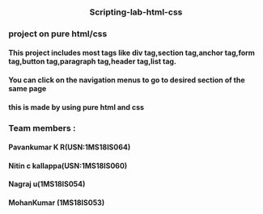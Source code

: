 <h3 align="center">Scripting-lab-html-css</h3>

<h3>project on pure html/css </h3>
 
<h4>This project includes most tags like div tag,section tag,anchor tag,form tag,button tag,paragraph tag,header tag,list tag.</h4>

<h4>You can click on the navigation menus to go to desired section of the same page</h4>

<h4>this is made by using pure html and css</h4>
 
<h3>Team members : </h4>

<h4>Pavankumar K R(USN:1MS18IS064)</h4>
<h4>Nitin c kallappa(USN:1MS18IS060)</h4> 
<h4>Nagraj u(1MS18IS054)</h4> 
<h4>MohanKumar (1MS18IS053)</h4>

